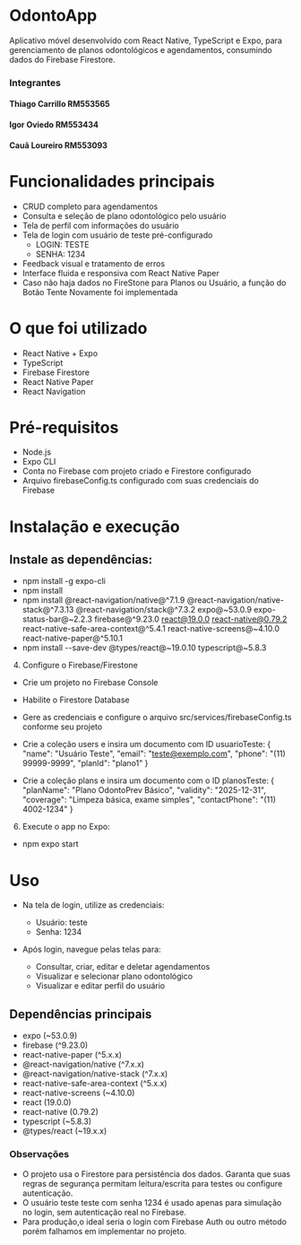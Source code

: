 # OdontoApp

Aplicativo móvel desenvolvido com React Native, TypeScript e Expo, para gerenciamento de planos odontológicos e agendamentos, consumindo dados do Firebase Firestore.

### Integrantes
#### Thiago Carrillo RM553565 
#### Igor Oviedo RM553434
#### Cauã Loureiro RM553093

# Funcionalidades principais

- CRUD completo para agendamentos
- Consulta e seleção de plano odontológico pelo usuário
- Tela de perfil com informações do usuário
- Tela de login com usuário de teste pré-configurado
    - LOGIN: TESTE 
    - SENHA: 1234
- Feedback visual e tratamento de erros
- Interface fluida e responsiva com React Native Paper
- Caso não haja dados no FireStone para Planos ou Usuário, a função do Botão Tente Novamente foi implementada

# O que foi utilizado

- React Native + Expo
- TypeScript
- Firebase Firestore 
- React Native Paper 
- React Navigation

# Pré-requisitos

- Node.js 
- Expo CLI 
- Conta no Firebase com projeto criado e Firestore configurado
- Arquivo firebaseConfig.ts configurado com suas credenciais do Firebase

# Instalação e execução

## Instale as dependências:

- npm install -g expo-cli
- npm install
- npm install @react-navigation/native@^7.1.9 @react-navigation/native-stack@^7.3.13 @react-navigation/stack@^7.3.2 expo@~53.0.9 expo-status-bar@~2.2.3 firebase@^9.23.0 react@19.0.0 react-native@0.79.2 react-native-safe-area-context@^5.4.1 
react-native-screens@~4.10.0 react-native-paper@^5.10.1
- npm install --save-dev @types/react@~19.0.10 typescript@~5.8.3

4. Configure o Firebase/Firestone

- Crie um projeto no Firebase Console 
- Habilite o Firestore Database
- Gere as credenciais e configure o arquivo src/services/firebaseConfig.ts conforme seu projeto

- Crie a coleção users e insira um documento com ID usuarioTeste:
{
  "name": "Usuário Teste",
  "email": "teste@exemplo.com",
  "phone": "(11) 99999-9999",
  "planId": "plano1"
}

- Crie a coleção plans e insira um documento com o ID planosTeste:
{
  "planName": "Plano OdontoPrev Básico",
  "validity": "2025-12-31",
  "coverage": "Limpeza básica, exame simples",
  "contactPhone": "(11) 4002-1234"
}

6. Execute o app no Expo:

- npm expo start

# Uso

- Na tela de login, utilize as credenciais:

  - Usuário: teste
  - Senha: 1234

- Após login, navegue pelas telas para:

  - Consultar, criar, editar e deletar agendamentos
  - Visualizar e selecionar plano odontológico
  - Visualizar e editar perfil do usuário

## Dependências principais

- expo (~53.0.9)
- firebase (^9.23.0)
- react-native-paper (^5.x.x)
- @react-navigation/native (^7.x.x)
- @react-navigation/native-stack (^7.x.x)
- react-native-safe-area-context (^5.x.x)
- react-native-screens (~4.10.0)
- react (19.0.0)
- react-native (0.79.2)
- typescript (~5.8.3)
- @types/react (~19.x.x)

### Observações

- O projeto usa o Firestore para persistência dos dados. Garanta que suas regras de segurança permitam leitura/escrita para testes ou configure autenticação.
- O usuário teste teste com senha 1234 é usado apenas para simulação no login, sem autenticação real no Firebase.
- Para produção,o ideal seria o login com Firebase Auth ou outro método porém falhamos em implementar no projeto.
